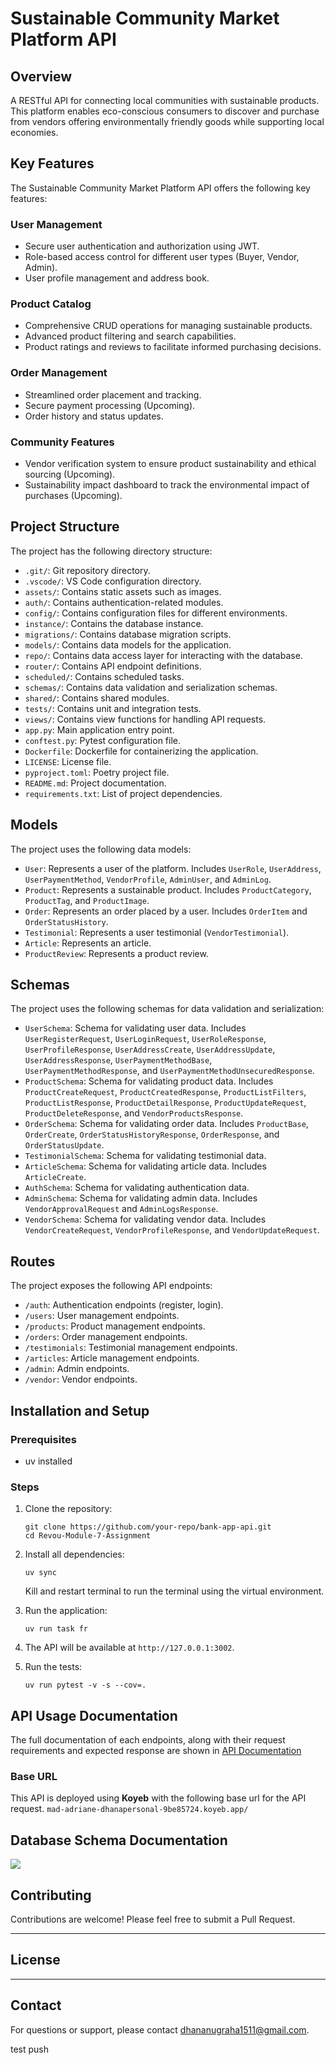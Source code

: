 # Sustainable Community Market Platform API

## Overview

A RESTful API for connecting local communities with sustainable products. This platform enables eco-conscious consumers to discover and purchase from vendors offering environmentally friendly goods while supporting local economies.

## Key Features

The Sustainable Community Market Platform API offers the following key features:

### User Management
- Secure user authentication and authorization using JWT.
- Role-based access control for different user types (Buyer, Vendor, Admin).
- User profile management and address book.

### Product Catalog
- Comprehensive CRUD operations for managing sustainable products.
- Advanced product filtering and search capabilities.
- Product ratings and reviews to facilitate informed purchasing decisions.

### Order Management
- Streamlined order placement and tracking.
- Secure payment processing (Upcoming).
- Order history and status updates.

### Community Features
- Vendor verification system to ensure product sustainability and ethical sourcing (Upcoming).
- Sustainability impact dashboard to track the environmental impact of purchases (Upcoming).
## Project Structure

The project has the following directory structure:

- `.git/`: Git repository directory.
- `.vscode/`: VS Code configuration directory.
- `assets/`: Contains static assets such as images.
- `auth/`: Contains authentication-related modules.
- `config/`: Contains configuration files for different environments.
- `instance/`: Contains the database instance.
- `migrations/`: Contains database migration scripts.
- `models/`: Contains data models for the application.
- `repo/`: Contains data access layer for interacting with the database.
- `router/`: Contains API endpoint definitions.
- `scheduled/`: Contains scheduled tasks.
- `schemas/`: Contains data validation and serialization schemas.
- `shared/`: Contains shared modules.
- `tests/`: Contains unit and integration tests.
- `views/`: Contains view functions for handling API requests.
- `app.py`: Main application entry point.
- `conftest.py`: Pytest configuration file.
- `Dockerfile`: Dockerfile for containerizing the application.
- `LICENSE`: License file.
- `pyproject.toml`: Poetry project file.
- `README.md`: Project documentation.
- `requirements.txt`: List of project dependencies.

## Models

The project uses the following data models:

- `User`: Represents a user of the platform. Includes `UserRole`, `UserAddress`, `UserPaymentMethod`, `VendorProfile`, `AdminUser`, and `AdminLog`.
- `Product`: Represents a sustainable product. Includes `ProductCategory`, `ProductTag`, and `ProductImage`.
- `Order`: Represents an order placed by a user. Includes `OrderItem` and `OrderStatusHistory`.
- `Testimonial`: Represents a user testimonial (`VendorTestimonial`).
- `Article`: Represents an article.
- `ProductReview`: Represents a product review.

## Schemas

The project uses the following schemas for data validation and serialization:

- `UserSchema`: Schema for validating user data. Includes `UserRegisterRequest`, `UserLoginRequest`, `UserRoleResponse`, `UserProfileResponse`, `UserAddressCreate`, `UserAddressUpdate`, `UserAddressResponse`, `UserPaymentMethodBase`, `UserPaymentMethodResponse`, and `UserPaymentMethodUnsecuredResponse`.
- `ProductSchema`: Schema for validating product data. Includes `ProductCreateRequest`, `ProductCreatedResponse`, `ProductListFilters`, `ProductListResponse`, `ProductDetailResponse`, `ProductUpdateRequest`, `ProductDeleteResponse`, and `VendorProductsResponse`.
- `OrderSchema`: Schema for validating order data. Includes `ProductBase`, `OrderCreate`, `OrderStatusHistoryResponse`, `OrderResponse`, and `OrderStatusUpdate`.
- `TestimonialSchema`: Schema for validating testimonial data.
- `ArticleSchema`: Schema for validating article data. Includes `ArticleCreate`.
- `AuthSchema`: Schema for validating authentication data.
- `AdminSchema`: Schema for validating admin data. Includes `VendorApprovalRequest` and `AdminLogsResponse`.
- `VendorSchema`: Schema for validating vendor data. Includes `VendorCreateRequest`, `VendorProfileResponse`, and `VendorUpdateRequest`.

## Routes

The project exposes the following API endpoints:

- `/auth`: Authentication endpoints (register, login).
- `/users`: User management endpoints.
- `/products`: Product management endpoints.
- `/orders`: Order management endpoints.
- `/testimonials`: Testimonial management endpoints.
- `/articles`: Article management endpoints.
- `/admin`: Admin endpoints.
- `/vendor`: Vendor endpoints.

## Installation and Setup

### Prerequisites
- uv installed

### Steps
1. Clone the repository:
   ```
   git clone https://github.com/your-repo/bank-app-api.git
   cd Revou-Module-7-Assignment
   ```

2. Install all dependencies:
   ```
   uv sync
   ```
   Kill and restart terminal to run the terminal using the virtual environment.

3. Run the application:
   ```
   uv run task fr
   ```

4. The API will be available at `http://127.0.0.1:3002`.
   
5. Run the tests:
   ```
   uv run pytest -v -s --cov=.
   ```

## API Usage Documentation

The full documentation of each endpoints, along with their request requirements and expected  response are shown in [API Documentation](https://6uvtx8to8t.apidog.io/)

### Base URL
This API is deployed using **Koyeb**  with the following base url for the API request.
`mad-adriane-dhanapersonal-9be85724.koyeb.app/`

## Database Schema Documentation
<img src="https://github.com/DhanaNugraha/Revou-Individual-test/blob/main/assets/Sustainable%20Community%20Market.png">


## Contributing
Contributions are welcome! Please feel free to submit a Pull Request.

---
## License

---

## Contact
For questions or support, please contact [dhananugraha1511@gmail.com](mailto:dhananugraha1511@gmail.com).


test push
